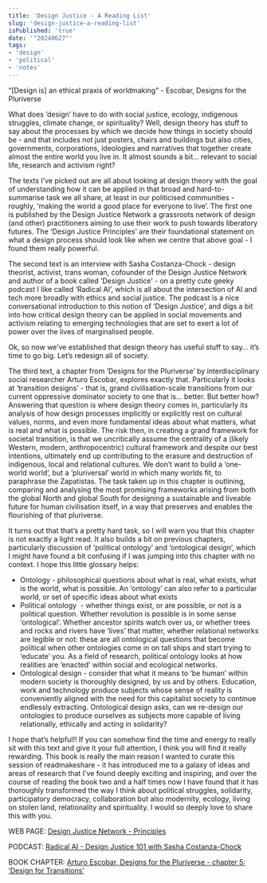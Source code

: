 ```yaml
---
title: 'Design Justice - A Reading List'
slug: 'design-justice-a-reading-list'
isPublished: 'true'
date: '"20240627"'
tags:
- 'design'
- 'political'
- 'notes'
---
```


“\[Design is] an ethical praxis of worldmaking” - Escobar, Designs for the Pluriverse

What does ’design’ have to do with social justice, ecology, indigenous struggles, climate change, or spirituality? Well, design theory has stuff to say about the processes by which we decide how things in society should be - and that includes not just posters, chairs and buildings but also cities, governments, corporations, ideologies and narratives that together create almost the entire world you live in. It almost sounds a bit… relevant to social life, research and activism right? 

The texts I’ve picked out are all about looking at design theory with the goal of understanding how it can be applied in that broad and hard-to-summarise task we all share, at least in our politicised communities - roughly, ‘making the world a good place for everyone to live’. The first one is published by the Design Justice Network a grassroots network of design (and other) practitioners aiming to use their work to push towards liberatory futures. The ‘Design Justice Principles’ are their foundational statement on what a design process should look like when we centre that above goal - I found them really powerful.

The second text is an interview with Sasha Costanza-Chock - design theorist, activist, trans woman, cofounder of the Design Justice Network and author of a book called ‘Design Justice’ - on a pretty cute geeky podcast I like called ‘Radical AI’, which is all about the intersection of AI and tech more broadly with ethics and social justice. The podcast is a nice conversational introduction to this notion of ‘Design Justice’, and digs a bit into how critical design theory can be applied in social movements and activism relating to emerging technologies that are set to exert a lot of power over the lives of marginalised people.

Ok, so now we’ve established that design theory has useful stuff to say… it’s time to go big. Let’s redesign all of society.

The third text, a chapter from ‘Designs for the Pluriverse’ by interdisciplinary social researcher Arturo Escobar, explores exactly that. Particularly it looks at ‘transition designs’ - that is, grand civilisation-scale transitions from our current oppressive dominator society to one that is… better. But better how? Answering that question is where design theory comes in, particularly its analysis of how design processes implicitly or explicitly rest on cultural values, norms, and even more fundamental ideas about what matters, what is real and what is possible. The risk then, in creating a grand framework for societal transition, is that we uncritically assume the centrality of a (likely Western, modern, anthropocentric) cultural framework and despite our best intentions, ultimately end up contributing to the erasure and destruction of indigenous, local and relational cultures. We don’t want to build a ‘one-world world’, but a ‘pluriversal’ world in which many worlds fit, to paraphrase the Zapatistas. The task taken up in this chapter is outlining, comparing and analysing the most promising frameworks arising from both the global North and global South for designing a sustainable and liveable future for human civilisation itself, in a way that preserves and enables the flourishing of that pluriverse. 

It turns out that that’s a pretty hard task, so I will warn you that this chapter is not exactly a light read. It also builds a bit on previous chapters, particularly discussion of ‘political ontology’ and ‘ontological design’, which I might have found a bit confusing if I was jumping into this chapter with no context. I hope this little glossary helps:

- Ontology - philosophical questions about what is real, what exists, what is the world, what is possible. An ‘ontology’ can also refer to a particular world, or set of specific ideas about what exists
- Political ontology  - whether things exist, or are possible, or not is a political question. Whether revolution is possible is in some sense ‘ontological’. Whether ancestor spirits watch over us, or whether trees and rocks and rivers have ‘lives’ that matter, whether relational networks are legible or not: these are all ontological questions that become political when other ontologies come in on tall ships and start trying to ‘educate’ you. As a field of research, political ontology looks at how realities are ‘enacted’ within social and ecological networks.
- Ontological design - consider that what it means to ‘be human’ within modern society is thoroughly designed, by us and by others. Education, work and technology produce subjects whose sense of reality is conveniently aligned with the need for this capitalist society to continue endlessly extracting. Ontological design asks, can we re-design our ontologies to produce ourselves as subjects more capable of living relationally, ethically and acting in solidarity?  

I hope that’s helpful!! If you can somehow find the time and energy to really sit with this text and give it your full attention, I think you will find it really rewarding. This book is really the main reason I wanted to curate this session of readmakeshare - it has introduced me to a galaxy of ideas and areas of research that I’ve found deeply exciting and inspiring, and over the course of reading the book two and a half times now I have found that it has thoroughly transformed the way I think about political struggles, solidarity, participatory democracy, collaboration but also modernity, ecology, living on stolen land, relationality and spirituality. I would so deeply love to share this with you.

WEB PAGE: [Design Justice Network - Principles](https://designjustice.org/read-the-principles)

PODCAST: [Radical AI - Design Justice 101 with Sasha Costanza-Chock](https://www.radicalai.org/design-justice)

BOOK CHAPTER: [Arturo Escobar, Designs for the Pluriverse - chapter 5: ‘Design for Transitions’](/Design_for_Transitions.pdf)